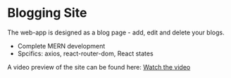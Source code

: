 # Blogging Site
The web-app is designed as a blog page - add, edit and delete your blogs.
- Complete MERN development
- Spcifics: axios, react-router-dom, React states

A video preview of the site can be found here: [Watch the video](https://drive.google.com/file/d/1-BjwPUL-yj88Lzxj_E8K-JnFWxhNdmqj/view?usp=sharing)
